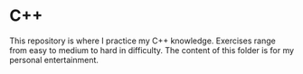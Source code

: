 # C++
This repository is where I practice my C++ knowledge. Exercises range from easy to medium to hard in difficulty. The content of this folder is for my personal entertainment. 
